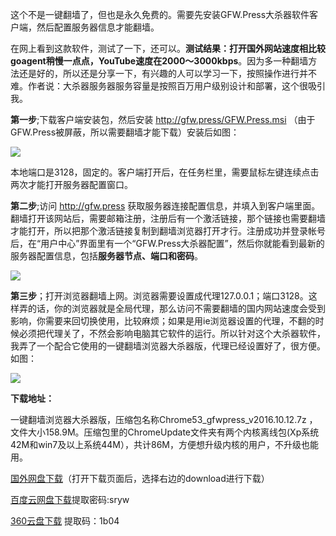 这个不是一键翻墙了，但也是永久免费的。需要先安装GFW.Press大杀器软件客户端，然后配置服务器信息才能翻墙。

在网上看到这款软件，测试了一下，还可以。**测试结果：打开国外网站速度相比较goagent稍慢一点点，YouTube速度在2000～3000kbps**。因为多一种翻墙方法还是好的，所以还是分享一下，有兴趣的人可以学习一下，按照操作进行并不难。作者说：大杀器服务器服务容量是按照百万用户级别设计和部署，这个很吸引我。

**第一步**;下载客户端安装包，然后安装 http://gfw.press/GFW.Press.msi （由于GFW.Press被屏蔽，所以需要翻墙才能下载）安装后如图：

![](https://raw.githubusercontent.com/Alvin9999/pac2/master/大杀器2.png)

本地端口是3128，固定的。客户端打开后，在任务栏里，需要鼠标左键连续点击两次才能打开服务器配置窗口。

**第二步**;访问 http://gfw.press 获取服务器连接配置信息，并填入到客户端里面。翻墙打开该网站后，需要邮箱注册，注册后有一个激活链接，那个链接也需要翻墙才能打开，所以把那个激活链接复制到翻墙浏览器打开才行。注册成功并登录帐号后，在“用户中心”界面里有一个“GFW.Press大杀器配置”，然后你就能看到最新的服务器配置信息，包括**服务器节点、端口和密码**。

![](https://raw.githubusercontent.com/Alvin9999/pac2/master/大杀器3.png)

**第三步**；打开浏览器翻墙上网。浏览器需要设置成代理127.0.0.1；端口3128。这样弄的话，你的浏览器就是全局代理，那么访问不需要翻墙的国内网站速度会受到影响，你需要来回切换使用，比较麻烦；如果是用ie浏览器设置的代理，不翻的时候必须把代理关了，不然会影响电脑其它软件的运行。所以针对这个大杀器软件，我弄了一个配合它使用的一键翻墙浏览器大杀器版，代理已经设置好了，很方便。如图：

![](https://raw.githubusercontent.com/Alvin9999/pac2/master/大杀器1.png)

**下载地址：**

一键翻墙浏览器大杀器版，压缩包名称Chrome53_gfwpress_v2016.10.12.7z ，文件大小158.9M。压缩包里的ChromeUpdate文件夹有两个内核离线包(Xp系统42M和win7及以上系统44M），共计86M，方便想升级内核的用户，不升级也能用。

[国外网盘下载](https://mega.nz/#!E5BiDSRI!rycX6LSpkC3PQN2AVqGgxispxK3N0mcEZQOhnTxOG4c)（打开下载页面后，选择右边的download进行下载）

[百度云网盘下载](http://pan.baidu.com/s/1pLk00Cb)提取密码:sryw

[360云盘下载](https://yunpan.cn/cvxT66rkPCYvb ) 提取码：1b04

